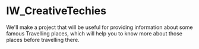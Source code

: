 # IW_CreativeTechies
We'll make a project that will be useful for providing information about some famous Travelling places, which will help you to know more about those places before travelling there.
